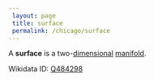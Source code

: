 ```yaml
---
 layout: page
 title: surface
 permalink: /chicago/surface
---
```

A **surface** is a two-[dimensional](https://mathgloss.github.io/MathGloss/dimension_of_manifold) [manifold](https://mathgloss.github.io/MathGloss/definitions/manifold).

Wikidata ID: [Q484298](https://www.wikidata.org/wiki/Q484298)